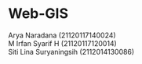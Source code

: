 # Web-GIS  
Arya Naradana (21120117140024)  
M Irfan Syarif H (21120117120014)  
Siti Lina Suryaningsih (2112014130086)


